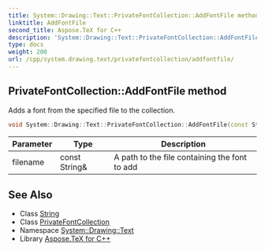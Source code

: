 ```yaml
---
title: System::Drawing::Text::PrivateFontCollection::AddFontFile method
linktitle: AddFontFile
second_title: Aspose.TeX for C++
description: 'System::Drawing::Text::PrivateFontCollection::AddFontFile method. Adds a font from the specified file to the collection in C++.'
type: docs
weight: 200
url: /cpp/system.drawing.text/privatefontcollection/addfontfile/
---
```

## PrivateFontCollection::AddFontFile method


Adds a font from the specified file to the collection.

```cpp
void System::Drawing::Text::PrivateFontCollection::AddFontFile(const String &filename)
```


| Parameter | Type | Description |
| --- | --- | --- |
| filename | const String\& | A path to the file containing the font to add |

## See Also

* Class [String](../../../system/string/)
* Class [PrivateFontCollection](../)
* Namespace [System::Drawing::Text](../../)
* Library [Aspose.TeX for C++](../../../)
